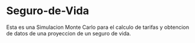 # Seguro-de-Vida
Esta es una Simulacion Monte Carlo para el calculo de tarifas y obtencion de datos de una proyeccion de un seguro de vida.
